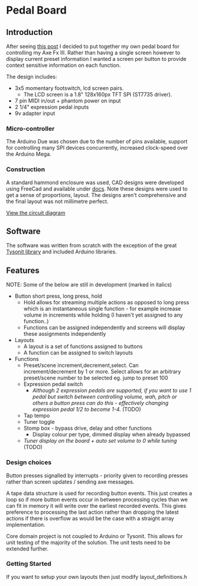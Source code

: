 # Pedal Board
## Introduction

After seeing [this post](https://forum.fractalaudio.com/threads/diy-axe-fx-foot-controller-for-50-open-project.119882) I decided to put together my own pedal board for controlling my Axe Fx III. Rather than having a single screen however to display current preset information I wanted a screen per button to provide context sensitive information on each function.

The design includes:
* 3x5 momentary footswitch, lcd screen pairs. 
  * The LCD screen is a 1.8" 128x160px TFT SPI (ST7735 driver). 
* 7 pin MIDI in/out + phantom power on input
* 2 1/4" expression pedal inputs
* 9v adapter input

### Micro-controller
The Arduino Due was chosen due to the number of pins available, support for controlling many SPI devices concurrently, increased clock-speed over the Arduino Mega.

### Construction
A standard hammond enclosure was used, CAD designs were developed using FreeCad and available under [docs](docs). Note these designs were used to get a sense of proportions, layout. The designs aren't comprehensive and the final layout was not millimetre perfect.

[View the circuit diagram](docs/schematic.png)

## Software
The software was written from scratch with the exception of the great [Tysonit library](https://forum.fractalaudio.com/threads/arduino-axe-fx-control-library.147477/) and included Arduino libraries.

## Features
NOTE: Some of the below are still in development (marked in italics)
* Button short press, long press, hold
  * Hold allows for streaming multiple actions as opposed to long press which is an instantaneous single function - for example increase volume in increments while holding (I haven't yet assigned to any function..)
  * Functions can be assigned independently and screens will display these assignments independently
* Layouts
  * A layout is a set of functions assigned to buttons
  * A function can be assigned to switch layouts
* Functions
  * Preset/scene increment,decrement,select. Can increment/decrement by 1 or more. Select allows for an arbitrary preset/scene number to be selected eg. jump to preset 100
  * Expression pedal switch
    * *Although 2 expression pedals are supported, if you want to use 1 pedal but switch between controlling volume, wah, pitch or others a button press can do this - effectively changing expression pedal 1/2 to become 1-4.* (TODO)
  * Tap tempo
  * Tuner toggle
  * Stomp box - bypass drive, delay and other functions
    * Display colour per type, dimmed display when already bypassed
  * *Tuner display on the board + auto set volume to 0 while tuning* (TODO)

### Design choices
Button presses signalled by interrupts - priority given to recording presses rather than screen updates / sending axe messages. 

A tape data structure is used for recording button events. This just creates a loop so if more button events occur in between processing cycles than we can fit in memory it will write over the earliest recorded events. This gives preference to processing the last action rather than dropping the latest actions if there is overflow as would be the case with a straight array implementation.

Core domain project is not coupled to Arduino or Tysonit. This allows for unit testing of the majority of the solution. The unit tests need to be extended further.


### Getting Started
If you want to setup your own layouts then just modify layout_definitions.h 